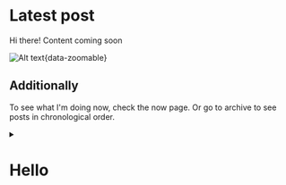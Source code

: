 # Latest post
Hi there! Content coming soon

![Alt text](../docs/images/1.png){data-zoomable}

## Additionally

To see what I'm doing now, check the now page. Or go to archive to see posts in chronological order.

<details>
  <summary><h1>Hello</h1></summary>
  World!
</details>

